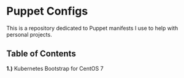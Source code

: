 # Puppet Configs

This is a repository dedicated to Puppet manifests I use to help with personal projects.

## Table of Contents

<b>1.)</b> Kubernetes Bootstrap for CentOS 7
